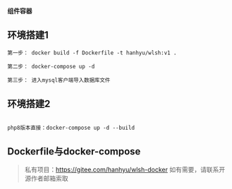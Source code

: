 #### 组件容器

## 环境搭建1

```
第一步： docker build -f Dockerfile -t hanhyu/wlsh:v1 .

第二步： docker-compose up -d

第三步： 进入mysql客户端导入数据库文件

``` 

## 环境搭建2

```docker

php8版本直接：docker-compose up -d --build

```

## Dockerfile与docker-compose

> 私有项目：https://gitee.com/hanhyu/wlsh-docker 如有需要，请联系开源作者邮箱索取
